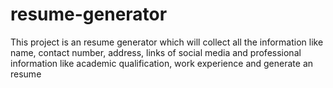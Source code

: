 # resume-generator
This project is an resume generator which will collect all the information like name, contact number, address, links of social media and professional information like academic qualification, work experience and generate an resume 
